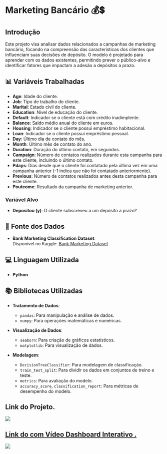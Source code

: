 # Marketing Bancário 💰💲

## Introdução
Este projeto visa analisar dados relacionados a campanhas de marketing bancário, focando na compreensão das características dos clientes que influenciam suas decisões de depósito. O modelo é projetado para aprender com os dados existentes, permitindo prever o público-alvo e identificar fatores que impactam a adesão a depósitos a prazo.

## 📊 Variáveis Trabalhadas
- **Age**: Idade do cliente.
- **Job**: Tipo de trabalho do cliente.
- **Marital**: Estado civil do cliente.
- **Education**: Nível de educação do cliente.
- **Default**: Indicador se o cliente está com crédito inadimplente.
- **Balance**: Saldo médio anual do cliente em euros.
- **Housing**: Indicador se o cliente possui empréstimo habitacional.
- **Loan**: Indicador se o cliente possui empréstimo pessoal.
- **Day**: Último dia de contato do mês.
- **Month**: Último mês de contato do ano.
- **Duration**: Duração do último contato, em segundos.
- **Campaign**: Número de contatos realizados durante esta campanha para este cliente, incluindo o último contato.
- **Pdays**: Dias desde que o cliente foi contatado pela última vez em uma campanha anterior (-1 indica que não foi contatado anteriormente).
- **Previous**: Número de contatos realizados antes desta campanha para este cliente.
- **Poutcome**: Resultado da campanha de marketing anterior.

### Variável Alvo
- **Depositou (y)**: O cliente subscreveu a um depósito a prazo?

## 📂 Fonte dos Dados
- **Bank Marketing Classification Dataset**:  
  Disponível no Kaggle: [Bank Marketing Dataset](https://www.kaggle.com/datasets/adilashrafi/bank-marketing-classification-task)

## 💻 Linguagem Utilizada
- **Python**

## 📚 Bibliotecas Utilizadas

- **Tratamento de Dados**:
  - `pandas`: Para manipulação e análise de dados.
  - `numpy`: Para operações matemáticas e numéricas.

- **Visualização de Dados**:
  - `seaborn`: Para criação de gráficos estatísticos.
  - `matplotlib`: Para visualização de dados.

- **Modelagem**:
  - `DecisionTreeClassifier`: Para modelagem de classificação.
  - `train_test_split`: Para dividir os dados em conjuntos de treino e teste.
  - `metrics`: Para avaliação do modelo.
  - `accuracy_score`, `classification_report`: Para métricas de desempenho do modelo.


## Link do Projeto.
<div align="left">  
<a href="https://github.com/felipefagion/MLearning/blob/main/ProjetoMl.ipynb" target="_blank"><img src="https://img.shields.io/badge/Go-00ADD8?style=for-the-badge&logo=go&logoColor=white"</a>

## Link do com Vídeo Dashboard Interativo .
<div align="left">  
<a href="https://github.com/felipefagion/MLearning/blob/main/dash_boardmarket.gif" target="_blank"><img src="https://img.shields.io/badge/Go-00ADD8?style=for-the-badge&logo=go&logoColor=white"</a>

